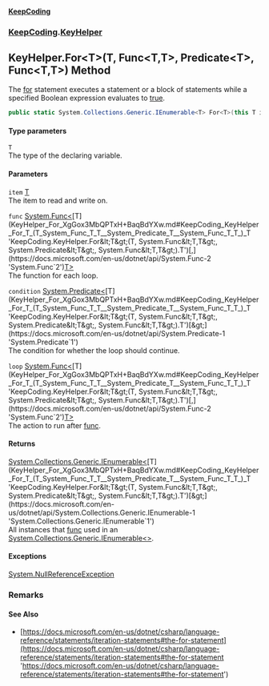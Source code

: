 #### [KeepCoding](index.md 'index')
### [KeepCoding](KeepCoding.md 'KeepCoding').[KeyHelper](KeyHelper.md 'KeepCoding.KeyHelper')
## KeyHelper.For&lt;T&gt;(T, Func&lt;T,T&gt;, Predicate&lt;T&gt;, Func&lt;T,T&gt;) Method
The [for](https://docs.microsoft.com/en-us/dotnet/csharp/language-reference/keywords/for 'https://docs.microsoft.com/en-us/dotnet/csharp/language-reference/keywords/for') statement executes a statement or a block of statements while a specified Boolean expression evaluates to [true](https://docs.microsoft.com/en-us/dotnet/csharp/language-reference/builtin-types/bool 'https://docs.microsoft.com/en-us/dotnet/csharp/language-reference/builtin-types/bool').  
```csharp
public static System.Collections.Generic.IEnumerable<T> For<T>(this T item, System.Func<T,T> func, System.Predicate<T> condition=null, System.Func<T,T> loop=null);
```
#### Type parameters
<a name='KeepCoding_KeyHelper_For_T_(T_System_Func_T_T__System_Predicate_T__System_Func_T_T_)_T'></a>
`T`  
The type of the declaring variable.
  
#### Parameters
<a name='KeepCoding_KeyHelper_For_T_(T_System_Func_T_T__System_Predicate_T__System_Func_T_T_)_item'></a>
`item` [T](KeyHelper_For_XgGox3MbQPTxH+BaqBdYXw.md#KeepCoding_KeyHelper_For_T_(T_System_Func_T_T__System_Predicate_T__System_Func_T_T_)_T 'KeepCoding.KeyHelper.For&lt;T&gt;(T, System.Func&lt;T,T&gt;, System.Predicate&lt;T&gt;, System.Func&lt;T,T&gt;).T')  
The item to read and write on.
  
<a name='KeepCoding_KeyHelper_For_T_(T_System_Func_T_T__System_Predicate_T__System_Func_T_T_)_func'></a>
`func` [System.Func&lt;](https://docs.microsoft.com/en-us/dotnet/api/System.Func-2 'System.Func`2')[T](KeyHelper_For_XgGox3MbQPTxH+BaqBdYXw.md#KeepCoding_KeyHelper_For_T_(T_System_Func_T_T__System_Predicate_T__System_Func_T_T_)_T 'KeepCoding.KeyHelper.For&lt;T&gt;(T, System.Func&lt;T,T&gt;, System.Predicate&lt;T&gt;, System.Func&lt;T,T&gt;).T')[,](https://docs.microsoft.com/en-us/dotnet/api/System.Func-2 'System.Func`2')[T](KeyHelper_For_XgGox3MbQPTxH+BaqBdYXw.md#KeepCoding_KeyHelper_For_T_(T_System_Func_T_T__System_Predicate_T__System_Func_T_T_)_T 'KeepCoding.KeyHelper.For&lt;T&gt;(T, System.Func&lt;T,T&gt;, System.Predicate&lt;T&gt;, System.Func&lt;T,T&gt;).T')[&gt;](https://docs.microsoft.com/en-us/dotnet/api/System.Func-2 'System.Func`2')  
The function for each loop.
  
<a name='KeepCoding_KeyHelper_For_T_(T_System_Func_T_T__System_Predicate_T__System_Func_T_T_)_condition'></a>
`condition` [System.Predicate&lt;](https://docs.microsoft.com/en-us/dotnet/api/System.Predicate-1 'System.Predicate`1')[T](KeyHelper_For_XgGox3MbQPTxH+BaqBdYXw.md#KeepCoding_KeyHelper_For_T_(T_System_Func_T_T__System_Predicate_T__System_Func_T_T_)_T 'KeepCoding.KeyHelper.For&lt;T&gt;(T, System.Func&lt;T,T&gt;, System.Predicate&lt;T&gt;, System.Func&lt;T,T&gt;).T')[&gt;](https://docs.microsoft.com/en-us/dotnet/api/System.Predicate-1 'System.Predicate`1')  
The condition for whether the loop should continue.
  
<a name='KeepCoding_KeyHelper_For_T_(T_System_Func_T_T__System_Predicate_T__System_Func_T_T_)_loop'></a>
`loop` [System.Func&lt;](https://docs.microsoft.com/en-us/dotnet/api/System.Func-2 'System.Func`2')[T](KeyHelper_For_XgGox3MbQPTxH+BaqBdYXw.md#KeepCoding_KeyHelper_For_T_(T_System_Func_T_T__System_Predicate_T__System_Func_T_T_)_T 'KeepCoding.KeyHelper.For&lt;T&gt;(T, System.Func&lt;T,T&gt;, System.Predicate&lt;T&gt;, System.Func&lt;T,T&gt;).T')[,](https://docs.microsoft.com/en-us/dotnet/api/System.Func-2 'System.Func`2')[T](KeyHelper_For_XgGox3MbQPTxH+BaqBdYXw.md#KeepCoding_KeyHelper_For_T_(T_System_Func_T_T__System_Predicate_T__System_Func_T_T_)_T 'KeepCoding.KeyHelper.For&lt;T&gt;(T, System.Func&lt;T,T&gt;, System.Predicate&lt;T&gt;, System.Func&lt;T,T&gt;).T')[&gt;](https://docs.microsoft.com/en-us/dotnet/api/System.Func-2 'System.Func`2')  
The action to run after [func](KeyHelper_For_XgGox3MbQPTxH+BaqBdYXw.md#KeepCoding_KeyHelper_For_T_(T_System_Func_T_T__System_Predicate_T__System_Func_T_T_)_func 'KeepCoding.KeyHelper.For&lt;T&gt;(T, System.Func&lt;T,T&gt;, System.Predicate&lt;T&gt;, System.Func&lt;T,T&gt;).func').
  
#### Returns
[System.Collections.Generic.IEnumerable&lt;](https://docs.microsoft.com/en-us/dotnet/api/System.Collections.Generic.IEnumerable-1 'System.Collections.Generic.IEnumerable`1')[T](KeyHelper_For_XgGox3MbQPTxH+BaqBdYXw.md#KeepCoding_KeyHelper_For_T_(T_System_Func_T_T__System_Predicate_T__System_Func_T_T_)_T 'KeepCoding.KeyHelper.For&lt;T&gt;(T, System.Func&lt;T,T&gt;, System.Predicate&lt;T&gt;, System.Func&lt;T,T&gt;).T')[&gt;](https://docs.microsoft.com/en-us/dotnet/api/System.Collections.Generic.IEnumerable-1 'System.Collections.Generic.IEnumerable`1')  
All instances that [func](KeyHelper_For_XgGox3MbQPTxH+BaqBdYXw.md#KeepCoding_KeyHelper_For_T_(T_System_Func_T_T__System_Predicate_T__System_Func_T_T_)_func 'KeepCoding.KeyHelper.For&lt;T&gt;(T, System.Func&lt;T,T&gt;, System.Predicate&lt;T&gt;, System.Func&lt;T,T&gt;).func') used in an [System.Collections.Generic.IEnumerable&lt;&gt;](https://docs.microsoft.com/en-us/dotnet/api/System.Collections.Generic.IEnumerable-1 'System.Collections.Generic.IEnumerable`1').
#### Exceptions
[System.NullReferenceException](https://docs.microsoft.com/en-us/dotnet/api/System.NullReferenceException 'System.NullReferenceException')  
### Remarks
#### See Also
- [https://docs.microsoft.com/en-us/dotnet/csharp/language-reference/statements/iteration-statements#the-for-statement](https://docs.microsoft.com/en-us/dotnet/csharp/language-reference/statements/iteration-statements#the-for-statement 'https://docs.microsoft.com/en-us/dotnet/csharp/language-reference/statements/iteration-statements#the-for-statement')
